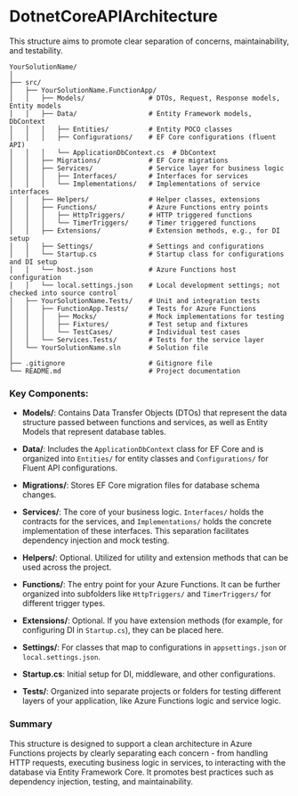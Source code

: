 # DotnetCoreAPIArchitecture
This structure aims to promote clear separation of concerns, maintainability, and testability.

```
YourSolutionName/
│
├── src/
│   ├── YourSolutionName.FunctionApp/
│   │   ├── Models/                # DTOs, Request, Response models, Entity models
│   │   ├── Data/                  # Entity Framework models, DbContext
│   │   │   ├── Entities/          # Entity POCO classes
│   │   │   ├── Configurations/    # EF Core configurations (fluent API)
│   │   │   └── ApplicationDbContext.cs  # DbContext
│   │   ├── Migrations/            # EF Core migrations
│   │   ├── Services/              # Service layer for business logic
│   │   │   ├── Interfaces/        # Interfaces for services
│   │   │   └── Implementations/   # Implementations of service interfaces
│   │   ├── Helpers/               # Helper classes, extensions 
│   │   ├── Functions/             # Azure Functions entry points
│   │   │   ├── HttpTriggers/      # HTTP triggered functions
│   │   │   └── TimerTriggers/     # Timer triggered functions
│   │   ├── Extensions/            # Extension methods, e.g., for DI setup
│   │   ├── Settings/              # Settings and configurations
│   │   └── Startup.cs             # Startup class for configurations and DI setup
│   │   └── host.json              # Azure Functions host configuration
│   │   └── local.settings.json    # Local development settings; not checked into source control
│   ├── YourSolutionName.Tests/    # Unit and integration tests
│   │   ├── FunctionApp.Tests/     # Tests for Azure Functions
│   │   │   ├── Mocks/             # Mock implementations for testing
│   │   │   ├── Fixtures/          # Test setup and fixtures
│   │   │   └── TestCases/         # Individual test cases
│   │   └── Services.Tests/        # Tests for the service layer
│   └── YourSolutionName.sln       # Solution file
│
├── .gitignore                     # Gitignore file
└── README.md                      # Project documentation
```

### Key Components:
- **Models/**: Contains Data Transfer Objects (DTOs) that represent the data structure passed between functions and services, as well as Entity Models that represent database tables.
  
- **Data/**: Includes the `ApplicationDbContext` class for EF Core and is organized into `Entities/` for entity classes and `Configurations/` for Fluent API configurations.
  
- **Migrations/**: Stores EF Core migration files for database schema changes.
  
- **Services/**: The core of your business logic. `Interfaces/` holds the contracts for the services, and `Implementations/` holds the concrete implementation of these interfaces. This separation facilitates dependency injection and mock testing.
  
- **Helpers/**: Optional. Utilized for utility and extension methods that can be used across the project.
  
- **Functions/**: The entry point for your Azure Functions. It can be further organized into subfolders like `HttpTriggers/` and `TimerTriggers/` for different trigger types.
  
- **Extensions/**: Optional. If you have extension methods (for example, for configuring DI in `Startup.cs`), they can be placed here.
  
- **Settings/**: For classes that map to configurations in `appsettings.json` or `local.settings.json`.
  
- **Startup.cs**: Initial setup for DI, middleware, and other configurations.
  
- **Tests/**: Organized into separate projects or folders for testing different layers of your application, like Azure Functions logic and service logic.

### Summary
This structure is designed to support a clean architecture in Azure Functions projects by clearly separating each concern - from handling HTTP requests, executing business logic in services, to interacting with the database via Entity Framework Core. It promotes best practices such as dependency injection, testing, and maintainability.
